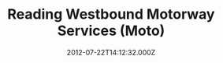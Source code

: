 ---
date: 2012-07-22T14:12:32.000Z
title: Reading Westbound Motorway Services (Moto)
latitude: 51.4236876109289
longitude: -1.037188512363243
url: http://www.moto-way.com
category: checkin
---